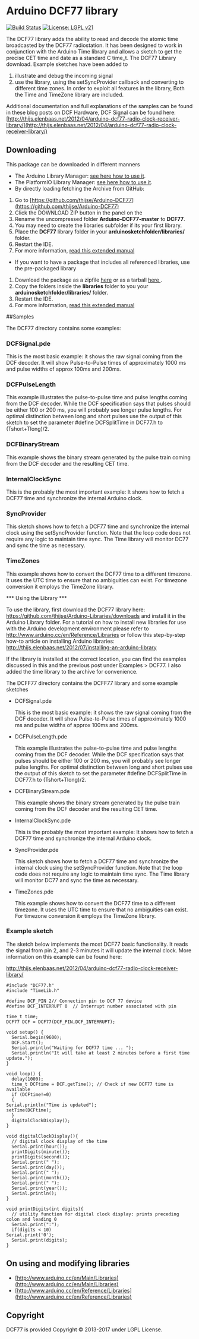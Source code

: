 # Arduino DCF77 library
[![Build Status](https://travis-ci.org/thijse/Arduino-DCF77.svg?branch=master)](https://travis-ci.org/thijse/Arduino-DCF77)
[![License: LGPL v21](https://img.shields.io/badge/License-LGPL%20v2.1-blue.svg)](https://img.shields.io/badge/License-LGPL%20v2.1-blue.svg)

The DCF77 library adds the ability to read and decode the atomic time broadcasted by the 
DCF77 radiostation. It has been designed to work in conjunction with the Arduino Time 
library and allows a sketch to get the precise CET time and date as a standard C time_t.
The DCF77 Library download. Example sketches have been added to

1. illustrate and debug the incoming signal 
2. use the library, using the setSyncProvider callback and converting to different 
   time zones. In order to exploit all features in the library, Both the Time and 
   TimeZone library are included.

Additional documentation and full explanations of the samples can be found in these blog 
posts on DCF Hardware, DCF Signal can be found here:
[http://thijs.elenbaas.net/2012/04/arduino-dcf77-radio-clock-receiver-library/](http://thijs.elenbaas.net/2012/04/arduino-dcf77-radio-clock-receiver-library/)


## Downloading

This package can be downloaded in different manners 


- The Arduino Library Manager: [see here how to use it](http://www.arduino.cc/en/guide/libraries#toc3).
- The PlatformIO Library Manager: [see here how to use it](http://docs.platformio.org/en/latest/ide/arduino.html).
- By directly loading fetching the Archive from GitHub: 
 1. Go to [https://github.com/thijse/Arduino-DCF77](https://github.com/thijse/Arduino-DCF77)
 2. Click the DOWNLOAD ZIP button in the panel on the
 3. Rename the uncompressed folder **Arduino-DCF77-master** to **DCF77**.
 4. You may need to create the libraries subfolder if its your first library.  
 5. Place the **DCF77** library folder in your **arduinosketchfolder/libraries/** folder. 
 5. Restart the IDE.
 6. For more information, [read this extended manual](http://thijs.elenbaas.net/2012/07/installing-an-arduino-library/)
- If you want to have a package that includes all referenced libraries, use the pre-packaged library
 1. Download the package as a zipfile [here](https://github.com/thijse/Zipballs/blob/master/DCF77/DCF77.zip?raw=true) or as a tarball [here ](https://github.com/thijse/Zipballs/blob/master/DCF77/DCF77.tar.gz?raw=true).
 2. Copy the folders inside the **libraries** folder  to you your **arduinosketchfolder/libraries/** folder.
 3. Restart the IDE.
 3. For more information, [read this extended manual](http://thijs.elenbaas.net/2012/07/installing-an-arduino-library/)

##Samples
 
The DCF77 directory contains some examples:

### DCFSignal.pde

  This is the most basic example: it shows the raw signal coming from the 
  DCF decoder. It will show Pulse-to-Pulse times of approximately 1000 ms and 
  pulse widths of approx 100ms and 200ms.

### DCFPulseLength

  This example illustrates the pulse-to-pulse time and pulse lengths 
  coming from the DCF decoder. While the DCF specification says that pulses 
  should be either 100 or 200 ms, you will probably see longer pulse lengths. 
  For optimal distinction between long and short pulses use the output of this 
  sketch to set the parameter #define DCFSplitTime in DCF77.h to (Tshort+Tlong)/2.

### DCFBinaryStream

  This example shows the binary stream generated by the pulse train coming 
  from the DCF decoder and the resulting CET time.

### InternalClockSync

  This is the probably the most important example: It shows how to fetch a 
  DCF77 time and synchronize the internal Arduino clock. 

### SyncProvider

  This sketch shows how to fetch a DCF77 time and synchronize the internal clock 
  using the setSyncProvider function. Note that the loop code does not require any 
  logic to maintain time sync. The Time library will monitor DC77 and sync the 
  time as necessary. 

### TimeZones

  This example shows how to convert the DCF77 time to a different timezone. It uses 
  the UTC time to ensure that no ambiguities can exist. For timezone conversion it 
  employs the TimeZone library.


*** Using the Library ***

To use the library, first download the DCF77 library here: 
https://github.com/thijse/Arduino-Libraries/downloads
and install it in the Arduino Library folder. 
For a tutorial on how to install new libraries for use with the Arduino development 
environment please refer to http://www.arduino.cc/en/Reference/Libraries
or follow this step-by-step how-to article on installing Arduino libraries:
http://thijs.elenbaas.net/2012/07/installing-an-arduino-library

If the library is installed at the correct location, you can find the examples discussed 
in this and the previous post under Examples > DCF77. I also added the time library to 
the archive for convenience.

The DCFF77 directory contains the DCFF77 library and some example sketches

- DCFSignal.pde

  This is the most basic example: it shows the raw signal coming from the 
  DCF decoder. It will show Pulse-to-Pulse times of approximately 1000 ms and 
  pulse widths of approx 100ms and 200ms.

- DCFPulseLength.pde

  This example illustrates the pulse-to-pulse time and pulse lengths 
  coming from the DCF decoder. While the DCF specification says that pulses 
  should be either 100 or 200 ms, you will probably see longer pulse lengths. 
  For optimal distinction between long and short pulses use the output of this 
  sketch to set the parameter #define DCFSplitTime in DCF77.h to (Tshort+Tlong)/2.

- DCFBinaryStream.pde

  This example shows the binary stream generated by the pulse train coming 
  from the DCF decoder and the resulting CET time.

- InternalClockSync.pde

  This is the probably the most important example: It shows how to fetch a 
  DCF77 time and synchronize the internal Arduino clock. 

- SyncProvider.pde

  This sketch shows how to fetch a DCF77 time and synchronize the internal clock 
  using the setSyncProvider function. Note that the loop code does not require any 
  logic to maintain time sync. The Time library will monitor DC77 and sync the 
  time as necessary. 

- TimeZones.pde

  This example shows how to convert the DCF77 time to a different timezone. It uses 
  the UTC time to ensure that no ambiguities can exist. For timezone conversion it 
  employs the TimeZone library.

### Example sketch 
The sketch below implements the most DCF77 basic functionality. It reads the signal from 
pin 2, and 2-3 minutes it will update the internal clock. More information on this example 
can be found here: 

[http://thijs.elenbaas.net/2012/04/arduino-dcf77-radio-clock-receiver-library/
](http://thijs.elenbaas.net/2012/04/arduino-dcf77-radio-clock-receiver-library/)
    
    #include "DCF77.h"
    #include "TimeLib.h"
    
    #define DCF_PIN 2// Connection pin to DCF 77 device
    #define DCF_INTERRUPT 0  // Interrupt number associated with pin
    
    time_t time;
    DCF77 DCF = DCF77(DCF_PIN,DCF_INTERRUPT);
    
    void setup() {
      Serial.begin(9600);
      DCF.Start();
      Serial.println("Waiting for DCF77 time ... ");
      Serial.println("It will take at least 2 minutes before a first time update.");
    }
    
    void loop() {
      delay(1000);
      time_t DCFtime = DCF.getTime(); // Check if new DCF77 time is available
      if (DCFtime!=0)
      {
    Serial.println("Time is updated");
    setTime(DCFtime);
      }
      digitalClockDisplay();  
    }
    
    void digitalClockDisplay(){
      // digital clock display of the time
      Serial.print(hour());
      printDigits(minute());
      printDigits(second());
      Serial.print(" ");
      Serial.print(day());
      Serial.print(" ");
      Serial.print(month());
      Serial.print(" ");
      Serial.print(year());
      Serial.println();
    }
    
    void printDigits(int digits){
      // utility function for digital clock display: prints preceding colon and leading 0
      Serial.print(":");
      if(digits < 10)
    Serial.print('0');
      Serial.print(digits);
    }

## On using and modifying libraries

- [http://www.arduino.cc/en/Main/Libraries](http://www.arduino.cc/en/Main/Libraries)
- [http://www.arduino.cc/en/Reference/Libraries](http://www.arduino.cc/en/Reference/Libraries) 

## Copyright

DCF77 is provided Copyright © 2013-2017 under LGPL License.

